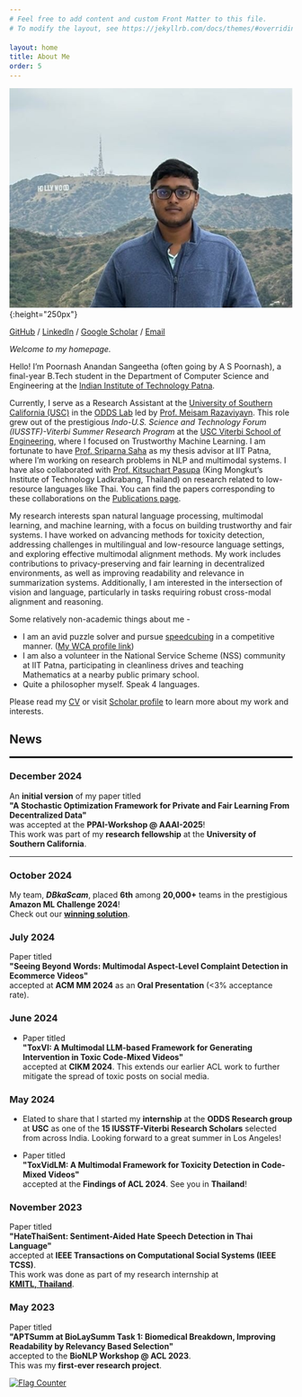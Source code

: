 ```yaml
---
# Feel free to add content and custom Front Matter to this file.
# To modify the layout, see https://jekyllrb.com/docs/themes/#overriding-theme-defaults

layout: home
title: About Me
order: 5
---
```


![my photo](images/profile_pic.jpeg){:height="250px"}

[GitHub](https://github.com/justaguyalways) / [LinkedIn](https://www.linkedin.com/in/a-s-poornash-4973a2240/) / [Google Scholar](https://scholar.google.co.in/citations?user=clThLIwAAAAJ&hl=en) / [Email](mailto:poornash_2101cs01@iitp.ac.in)

_Welcome to my homepage._

Hello! I’m Poornash Anandan Sangeetha (often going by A S Poornash), a final-year B.Tech student in the Department of Computer Science and Engineering at the [Indian Institute of Technology Patna](https://www.iitp.ac.in/).

Currently, I serve as a Research Assistant at the [University of Southern California (USC)](https://www.usc.edu) in the [ODDS Lab](https://sites.usc.edu/razaviyayn/group/) led by [Prof. Meisam Razaviyayn](https://sites.usc.edu/razaviyayn/). This role grew out of the prestigious _Indo-U.S. Science and Technology Forum (IUSSTF)-Viterbi Summer Research Program_ at the [USC Viterbi School of Engineering](https://viterbischool.usc.edu), where I focused on Trustworthy Machine Learning. I am fortunate to have [Prof. Sriparna Saha](https://www.iitp.ac.in/~sriparna/) as my thesis advisor at IIT Patna, where I’m working on research problems in NLP and multimodal systems. I have also collaborated with [Prof. Kitsuchart Pasupa](https://www.it.kmitl.ac.th/~kitsuchart/) (King Mongkut’s Institute of Technology Ladkrabang, Thailand) on research related to low-resource languages like Thai. You can find the papers corresponding to these collaborations on the [Publications page](/publications).

My research interests span natural language processing, multimodal learning, and machine learning, with a focus on building trustworthy and fair systems. I have worked on advancing methods for toxicity detection, addressing challenges in multilingual and low-resource language settings, and exploring effective multimodal alignment methods. My work includes contributions to privacy-preserving and fair learning in decentralized environments, as well as improving readability and relevance in summarization systems. Additionally, I am interested in the intersection of vision and language, particularly in tasks requiring robust cross-modal alignment and reasoning.

Some relatively non-academic things about me - 
* I am an avid puzzle solver and pursue [speedcubing](https://en.wikipedia.org/wiki/Speedcubing) in a competitive manner. ([My WCA profile link](https://www.worldcubeassociation.org/persons/2017ANAN08))
* I am also a volunteer in the National Service Scheme (NSS) community at IIT Patna, participating in cleanliness drives and teaching Mathematics at a nearby public primary school.
* Quite a philosopher myself. Speak 4 languages. 

Please read my [CV](/cv) or visit [Scholar profile](https://scholar.google.co.in/citations?user=clThLIwAAAAJ&hl=en) to learn more about my work and interests.       

## News
<hr style="height:3px; border:none; color:#000; background-color:#000;" />

### December 2024
An **initial version** of my paper titled  
**"A Stochastic Optimization Framework for Private and Fair Learning From Decentralized Data"**  
was accepted at the **PPAI-Workshop @ AAAI-2025**!  
This work was part of my **research fellowship** at the **University of Southern California**.

---

### October 2024
My team, **_DBkaScam_**, placed **6th** among **20,000+** teams in the prestigious  
**Amazon ML Challenge 2024**!  
Check out our [**winning solution**](https://www.canva.com/design/DAGRau30tRI/06v7kPdBwb99GDjsiv1fcg/edit?utm_content=DAGRau30tRI&utm_campaign=designshare&utm_medium=link2&utm_source=sharebutton).

### July 2024
Paper titled  
**"Seeing Beyond Words: Multimodal Aspect-Level Complaint Detection in Ecommerce Videos"**  
accepted at **ACM MM 2024** as an **Oral Presentation** (<3% acceptance rate).

### June 2024
- Paper titled  
  **"ToxVI: A Multimodal LLM-based Framework for Generating Intervention in Toxic Code-Mixed Videos"**  
  accepted at **CIKM 2024**. This extends our earlier ACL work to further mitigate the spread of toxic posts on social media.

### May 2024
- Elated to share that I started my **internship** at the **ODDS Research group** at **USC** as one of the **15 IUSSTF-Viterbi Research Scholars** selected from across India. Looking forward to a great summer in Los Angeles!

- Paper titled  
  **"ToxVidLM: A Multimodal Framework for Toxicity Detection in Code-Mixed Videos"**  
  accepted at the **Findings of ACL 2024**. See you in **Thailand**!

### November 2023
Paper titled  
**"HateThaiSent: Sentiment-Aided Hate Speech Detection in Thai Language"**  
accepted at **IEEE Transactions on Computational Social Systems (IEEE TCSS)**.  
This work was done as part of my research internship at  
[**KMITL, Thailand**](https://www.kmitl.ac.th/).

### May 2023
Paper titled  
**"APTSumm at BioLaySumm Task 1: Biomedical Breakdown, Improving Readability by Relevancy Based Selection"**  
accepted to the **BioNLP Workshop @ ACL 2023**.  
This was my **first-ever research project**.



<a href="https://info.flagcounter.com/HojU"><img src="https://s11.flagcounter.com/count2/HojU/bg_FFFFFF/txt_000000/border_CCCCCC/columns_2/maxflags_10/viewers_0/labels_0/pageviews_0/flags_0/percent_0/" alt="Flag Counter" border="0"></a>
